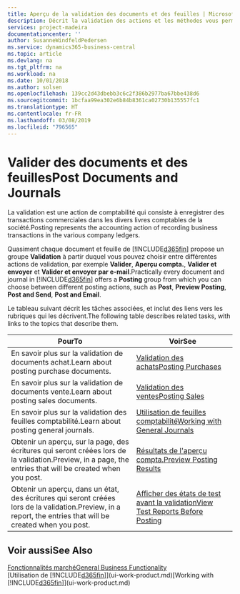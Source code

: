```yaml
---
title: Aperçu de la validation des documents et des feuilles | Microsoft Docs
description: Décrit la validation des actions et les méthodes vous permettant de valider des documents et des feuilles.
services: project-madeira
documentationcenter: ''
author: SusanneWindfeldPedersen
ms.service: dynamics365-business-central
ms.topic: article
ms.devlang: na
ms.tgt_pltfrm: na
ms.workload: na
ms.date: 10/01/2018
ms.author: solsen
ms.openlocfilehash: 139cc2d43dbebb3c6c2f386b2977ba67bbe438d6
ms.sourcegitcommit: 1bcfaa99ea302e6b84b8361ca02730b135557fc1
ms.translationtype: HT
ms.contentlocale: fr-FR
ms.lasthandoff: 03/08/2019
ms.locfileid: "796565"
---
```

# <a name="post-documents-and-journals"></a><span data-ttu-id="3d717-103">Valider des documents et des feuilles</span><span class="sxs-lookup"><span data-stu-id="3d717-103">Post Documents and Journals</span></span>
<span data-ttu-id="3d717-104">La validation est une action de comptabilité qui consiste à enregistrer des transactions commerciales dans les divers livres comptables de la société.</span><span class="sxs-lookup"><span data-stu-id="3d717-104">Posting represents the accounting action of recording business transactions in the various company ledgers.</span></span>

<span data-ttu-id="3d717-105">Quasiment chaque document et feuille de [!INCLUDE[d365fin](includes/d365fin_md.md)] propose un groupe **Validation** à partir duquel vous pouvez choisir entre différentes actions de validation, par exemple **Valider**, **Aperçu compta.**, **Valider et envoyer** et **Valider et envoyer par e-mail**.</span><span class="sxs-lookup"><span data-stu-id="3d717-105">Practically every document and journal in [!INCLUDE[d365fin](includes/d365fin_md.md)] offers a **Posting** group from which you can choose between different posting actions, such as **Post**, **Preview Posting**, **Post and Send**, **Post and Email**.</span></span>

<span data-ttu-id="3d717-106">Le tableau suivant décrit les tâches associées, et inclut des liens vers les rubriques qui les décrivent.</span><span class="sxs-lookup"><span data-stu-id="3d717-106">The following table describes related tasks, with links to the topics that describe them.</span></span>

| <span data-ttu-id="3d717-107">Pour</span><span class="sxs-lookup"><span data-stu-id="3d717-107">To</span></span> | <span data-ttu-id="3d717-108">Voir</span><span class="sxs-lookup"><span data-stu-id="3d717-108">See</span></span> |
| --- | --- |
| <span data-ttu-id="3d717-109">En savoir plus sur la validation de documents achat.</span><span class="sxs-lookup"><span data-stu-id="3d717-109">Learn about posting purchase documents.</span></span> |[<span data-ttu-id="3d717-110">Validation des achats</span><span class="sxs-lookup"><span data-stu-id="3d717-110">Posting Purchases</span></span>](ui-post-purchases.md) |
| <span data-ttu-id="3d717-111">En savoir plus sur la validation de documents vente.</span><span class="sxs-lookup"><span data-stu-id="3d717-111">Learn about posting sales documents.</span></span> |[<span data-ttu-id="3d717-112">Validation des ventes</span><span class="sxs-lookup"><span data-stu-id="3d717-112">Posting Sales</span></span>](ui-post-sales.md) |
| <span data-ttu-id="3d717-113">En savoir plus sur la validation des feuilles comptabilité.</span><span class="sxs-lookup"><span data-stu-id="3d717-113">Learn about posting general journals.</span></span> |[<span data-ttu-id="3d717-114">Utilisation de feuilles comptabilité</span><span class="sxs-lookup"><span data-stu-id="3d717-114">Working with General Journals</span></span>](ui-work-general-journals.md) |
| <span data-ttu-id="3d717-115">Obtenir un aperçu, sur la page, des écritures qui seront créées lors de la validation.</span><span class="sxs-lookup"><span data-stu-id="3d717-115">Preview, in a page, the entries that will be created when you post.</span></span> |[<span data-ttu-id="3d717-116">Résultats de l'aperçu compta.</span><span class="sxs-lookup"><span data-stu-id="3d717-116">Preview Posting Results</span></span>](ui-how-preview-post-results.md) |
| <span data-ttu-id="3d717-117">Obtenir un aperçu, dans un état, des écritures qui seront créées lors de la validation.</span><span class="sxs-lookup"><span data-stu-id="3d717-117">Preview, in a report, the entries that will be created when you post.</span></span> |[<span data-ttu-id="3d717-118">Afficher des états de test avant la validation</span><span class="sxs-lookup"><span data-stu-id="3d717-118">View Test Reports Before Posting</span></span>](ui-how-view-test-reports-posting.md) |

## <a name="see-also"></a><span data-ttu-id="3d717-119">Voir aussi</span><span class="sxs-lookup"><span data-stu-id="3d717-119">See Also</span></span>
[<span data-ttu-id="3d717-120">Fonctionnalités marché</span><span class="sxs-lookup"><span data-stu-id="3d717-120">General Business Functionality</span></span>](ui-across-business-areas.md)  
<span data-ttu-id="3d717-121">[Utilisation de [!INCLUDE[d365fin](includes/d365fin_md.md)]](ui-work-product.md)</span><span class="sxs-lookup"><span data-stu-id="3d717-121">[Working with [!INCLUDE[d365fin](includes/d365fin_md.md)]](ui-work-product.md)</span></span>

